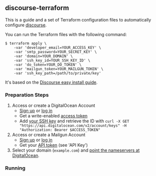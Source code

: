 ## discourse-terraform

This is a guide and a set of Terraform configuration files to automatically
configure [discourse](http://www.discourse.org/).

You can run the Terraform files with the following command:

```
$ terraform apply \
    -var 'developer_email=YOUR_ACCESS_KEY' \
    -var 'smtp_password=YOUR_SECRET_KEY' \
    -var 'domain=YOUR_DOMAIN' \
    -var 'ssh_key_id=YOUR_SSH_KEY_ID' \
    -var 'do_token=YOUR_DO_TOKEN' \
    -var 'mailgun_token=YOUR_MAILGUN_TOKEN' \
    -var 'ssh_key_path=/path/to/private/key'
```

It's based on the [Discourse easy install guide](https://github.com/discourse/discourse/blob/master/docs/INSTALL-digital-ocean.md).

### Preparation Steps

1. Access or create a DigitalOcean Account
    - [Sign up](https://cloud.digitalocean.com/registrations/new)
        or [log in](https://cloud.digitalocean.com)
    - Get a write-enabled [access token](https://cloud.digitalocean.com/settings/tokens/new)
    - Add [your SSH key](https://www.digitalocean.com/community/tutorials/how-to-use-ssh-keys-with-digitalocean-droplets) and
        retrieve the ID with `curl -X GET "https://api.digitalocean.com/v2/account/keys" -H "Authorization: Bearer $ACCESS_TOKEN"`
2. Access or create a Mailgun Account
    - [Sign up](https://mailgun.com/signup) or [log in](https://mailgun.com/sessions/new)
    - Get your [API token](https://mailgun.com/cp) (see 'API Key')
3. Select your domain (`example.com`) and [point the nameservers
    at DigitalOcean](https://www.digitalocean.com/community/tutorials/how-to-set-up-a-host-name-with-digitalocean#step-two—change-your-domain-server).

### Running
